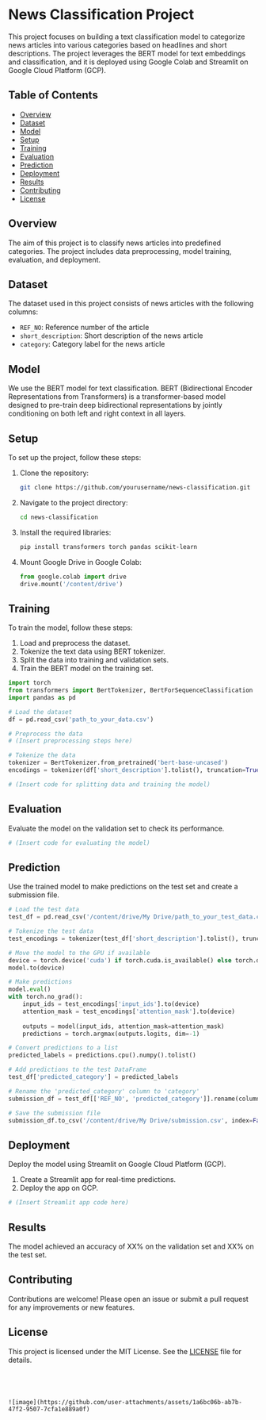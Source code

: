 
# News Classification Project

This project focuses on building a text classification model to categorize news articles into various categories based on headlines and short descriptions. The project leverages the BERT model for text embeddings and classification, and it is deployed using Google Colab and Streamlit on Google Cloud Platform (GCP).

## Table of Contents
- [Overview](#overview)
- [Dataset](#dataset)
- [Model](#model)
- [Setup](#setup)
- [Training](#training)
- [Evaluation](#evaluation)
- [Prediction](#prediction)
- [Deployment](#deployment)
- [Results](#results)
- [Contributing](#contributing)
- [License](#license)

## Overview
The aim of this project is to classify news articles into predefined categories. The project includes data preprocessing, model training, evaluation, and deployment.

## Dataset
The dataset used in this project consists of news articles with the following columns:
- `REF_NO`: Reference number of the article
- `short_description`: Short description of the news article
- `category`: Category label for the news article

## Model
We use the BERT model for text classification. BERT (Bidirectional Encoder Representations from Transformers) is a transformer-based model designed to pre-train deep bidirectional representations by jointly conditioning on both left and right context in all layers.

## Setup
To set up the project, follow these steps:

1. Clone the repository:
    ```sh
    git clone https://github.com/yourusername/news-classification.git
    ```

2. Navigate to the project directory:
    ```sh
    cd news-classification
    ```

3. Install the required libraries:
    ```sh
    pip install transformers torch pandas scikit-learn
    ```

4. Mount Google Drive in Google Colab:
    ```python
    from google.colab import drive
    drive.mount('/content/drive')
    ```

## Training
To train the model, follow these steps:

1. Load and preprocess the dataset.
2. Tokenize the text data using BERT tokenizer.
3. Split the data into training and validation sets.
4. Train the BERT model on the training set.

```python
import torch
from transformers import BertTokenizer, BertForSequenceClassification
import pandas as pd

# Load the dataset
df = pd.read_csv('path_to_your_data.csv')

# Preprocess the data
# (Insert preprocessing steps here)

# Tokenize the data
tokenizer = BertTokenizer.from_pretrained('bert-base-uncased')
encodings = tokenizer(df['short_description'].tolist(), truncation=True, padding=True, max_length=512, return_tensors='pt')

# (Insert code for splitting data and training the model)
```

## Evaluation
Evaluate the model on the validation set to check its performance.

```python
# (Insert code for evaluating the model)
```

## Prediction
Use the trained model to make predictions on the test set and create a submission file.

```python
# Load the test data
test_df = pd.read_csv('/content/drive/My Drive/path_to_your_test_data.csv')

# Tokenize the test data
test_encodings = tokenizer(test_df['short_description'].tolist(), truncation=True, padding=True, max_length=512, return_tensors='pt')

# Move the model to the GPU if available
device = torch.device('cuda') if torch.cuda.is_available() else torch.device('cpu')
model.to(device)

# Make predictions
model.eval()
with torch.no_grad():
    input_ids = test_encodings['input_ids'].to(device)
    attention_mask = test_encodings['attention_mask'].to(device)
    
    outputs = model(input_ids, attention_mask=attention_mask)
    predictions = torch.argmax(outputs.logits, dim=-1)

# Convert predictions to a list
predicted_labels = predictions.cpu().numpy().tolist()

# Add predictions to the test DataFrame
test_df['predicted_category'] = predicted_labels

# Rename the 'predicted_category' column to 'category'
submission_df = test_df[['REF_NO', 'predicted_category']].rename(columns={'predicted_category': 'category'})

# Save the submission file
submission_df.to_csv('/content/drive/My Drive/submission.csv', index=False, header=False)
```

## Deployment
Deploy the model using Streamlit on Google Cloud Platform (GCP).

1. Create a Streamlit app for real-time predictions.
2. Deploy the app on GCP.

```python
# (Insert Streamlit app code here)
```

## Results
The model achieved an accuracy of XX% on the validation set and XX% on the test set.

## Contributing
Contributions are welcome! Please open an issue or submit a pull request for any improvements or new features.

## License
This project is licensed under the MIT License. See the [LICENSE](LICENSE) file for details.
```




![image](https://github.com/user-attachments/assets/1a6bc06b-ab7b-47f2-9507-7cfa1e889a0f)
